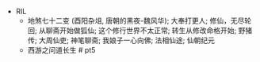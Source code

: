 - RIL
    - 地煞七十二变 (酉阳杂俎, 唐朝的黑夜-魏风华); 大奉打更人; 修仙，无尽轮回; 从聊斋开始做狐仙; 这个修行世界不太正常; 转生从修改命格开始; 野猪传; 大周仙吏; 神笔聊斋; 我娘子一心向佛; 法相仙途; 仙朝纪元
    - 西游之问道长生 # pt5

